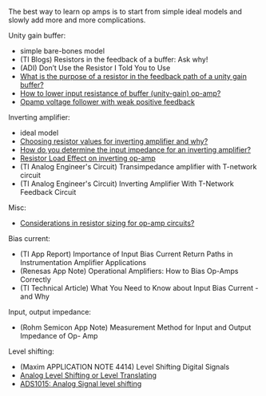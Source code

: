 The best way to learn op amps is to start from simple ideal models and slowly add more and more complications.

Unity gain buffer:
- simple bare-bones model
- (TI Blogs) Resistors in the feedback of a buffer: Ask why!
- (ADI) Don’t Use the Resistor I Told You to Use
- [What is the purpose of a resistor in the feedback path of a unity gain buffer?](https://electronics.stackexchange.com/questions/56727/what-is-the-purpose-of-a-resistor-in-the-feedback-path-of-a-unity-gain-buffer)
- [How to lower input resistance of buffer (unity-gain) op-amp?](https://electronics.stackexchange.com/questions/643418/how-to-lower-input-resistance-of-buffer-unity-gain-op-amp)
- [Opamp voltage follower with weak positive feedback](https://electronics.stackexchange.com/questions/608127/opamp-voltage-follower-with-weak-positive-feedback?noredirect=1&lq=1)



Inverting amplifier:
- ideal model
- [Choosing resistor values for inverting amplifier and why?](https://electronics.stackexchange.com/questions/102508/choosing-resistor-values-for-inverting-amplifier-and-why)
- [How do you determine the input impedance for an inverting amplifier?](https://electronics.stackexchange.com/questions/45716/how-do-you-determine-the-input-impedance-for-an-inverting-amplifier)
- [Resistor Load Effect on inverting op-amp](https://electronics.stackexchange.com/questions/229395/resistor-load-effect-on-inverting-op-amp)
- (TI Analog Engineer's Circuit) Transimpedance amplifier with T-network circuit
- (TI Analog Engineer's Circuit) Inverting Amplifier With T-Network Feedback Circuit

Misc:
- [Considerations in resistor sizing for op-amp circuits?](https://electronics.stackexchange.com/questions/599506/considerations-in-resistor-sizing-for-op-amp-circuits)


Bias current:  
- (TI App Report) Importance of Input Bias Current Return Paths in Instrumentation Amplifier Applications
- (Renesas App Note) Operational Amplifiers: How to Bias Op-Amps Correctly
- (TI Technical Article) What You Need to Know about Input Bias Current - and Why

Input, output impedance:
- (Rohm Semicon App Note) Measurement Method for Input and Output Impedance of Op- Amp



Level shifting:  
- (Maxim APPLICATION NOTE 4414) Level Shifting Digital Signals
- [Analog Level Shifting or Level Translating](https://neatcircuits.com/l-shift.htm)
- [ADS1015: Analog Signal level shifting](https://e2e.ti.com/support/data-converters-group/data-converters/f/data-converters-forum/1237978/ads1015-analog-signal-level-shifting)



